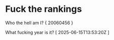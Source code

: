 # Fuck the rankings

Who the hell am I?
{ 20060456 }

What fucking year is it?
[ 2025-06-15T13:53:20Z ]
